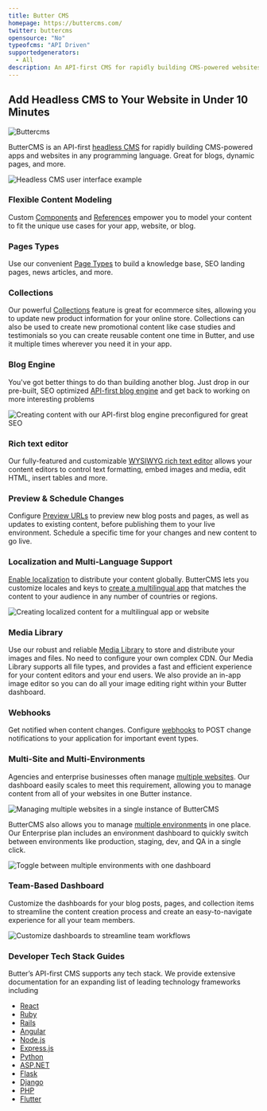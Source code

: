 ```yaml
---
title: Butter CMS
homepage: https://buttercms.com/
twitter: buttercms
opensource: "No"
typeofcms: "API Driven"
supportedgenerators:
  - All
description: An API-first CMS for rapidly building CMS-powered websites in any programming language.
---
```

## Add Headless CMS to Your Website in Under 10 Minutes

![Buttercms](https://buttercms.com/static/v2/images/logo.fb7c1035e94d.svg)

ButterCMS is an API-first [headless CMS](https://buttercms.com/blog/what-is-headless-cms) for rapidly building CMS-powered apps and websites in any programming language. Great for blogs, dynamic pages, and more.

![Headless CMS user interface example](https://cdn.buttercms.com/yPuFPX7NRc6trbUlS1Oq)


### Flexible Content Modeling

Custom [Components](https://buttercms.com/blog/new-components-enable-marketers-create-new-dynamic-page-layouts) and [References](https://buttercms.com/blog/references-powerful-content-modeling-for-any-use-case) empower you to model your content to fit the unique use cases for your app, website, or blog.


### Pages Types

Use our convenient [Page Types](https://buttercms.com/kb/creating-editing-and-deleting-pages-and-page-types) to build a knowledge base, SEO landing pages, news articles, and more.


### Collections

Our powerful [Collections](https://buttercms.com/blog/3-great-use-cases-for-buttercms-collections) feature is great for ecommerce sites, allowing you to update new product information for your online store. Collections can also be used to create new promotional content like case studies and testimonials so you can create reusable content one time in Butter, and use it multiple times wherever you need it in your app. 


### Blog Engine

You've got better things to do than building another blog. Just drop in our pre-built, SEO optimized [API-first blog engine](https://buttercms.com/blog-engine/) and get back to working on more interesting problems

![Creating content with our API-first blog engine preconfigured for great SEO](https://buttercms.com/static/images/home/app-blog-editor.png)


### Rich text editor

Our fully-featured and customizable [WYSIWYG rich text editor](https://buttercms.com/kb/how-to-get-the-most-out-of-the-wysiwyg-editor) allows your content editors to control text formatting, embed images and media, edit HTML, insert tables and more.


### Preview & Schedule Changes

Configure [Preview URLs](https://buttercms.com/kb/preview-urls) to preview new blog posts and pages, as well as updates to existing content, before publishing them to your live environment. Schedule a specific time for your changes and new content to go live.


### Localization and Multi-Language Support

[Enable localization](https://buttercms.com/kb/enabling-localization-and-creating-localized-content) to distribute your content globally. ButterCMS lets you customize locales and keys to [create a multilingual app](https://buttercms.com/blog/react-component-library-develop-a-multilingual-app) that matches the content to your audience in any number of countries or regions.

![Creating localized content for a multilingual app or website](https://cdn.buttercms.com/3Mbwt0rURaksGyQ3toQH)


### Media Library

Use our robust and reliable [Media Library](https://buttercms.com/kb/media-library) to store and distribute your images and files. No need to configure your own complex CDN. Our Media Library supports all file types, and provides a fast and efficient experience for your content editors and your end users.  We also provide an in-app image editor so you can do all your image editing right within your Butter dashboard.


### Webhooks

Get notified when content changes. Configure [webhooks](https://buttercms.com/features/#webhooks) to POST change notifications to your application for important event types. 


### Multi-Site and Multi-Environments

Agencies and enterprise businesses often manage [multiple websites](https://buttercms.com/features/#multisites-and-environments). Our dashboard easily scales to meet this requirement, allowing you to manage content from all of your websites in one Butter instance. 

![Managing multiple websites in a single instance of ButterCMS](https://buttercms.com/static/v2/images/screenshots/features/multiple-websites-1.1d76959e7611.png)

ButterCMS also allows you to manage [multiple environments](https://buttercms.com/features/#multisites-and-environments-multiple-environments) in one place. Our Enterprise plan includes an environment dashboard to quickly switch between environments like production, staging, dev, and QA in a single click.

![Toggle between multiple environments with one dashboard](https://cdn.buttercms.com/3RyEBOfZRKO0ADRKFiqD)


### Team-Based Dashboard

Customize the dashboards for your blog posts, pages, and collection items to streamline the content creation process and create an easy-to-navigate experience for all your team members. 

![Customize dashboards to streamline team workflows](https://cdn.buttercms.com/bndyCixAROiqSO1q1tF8)


### Developer Tech Stack Guides

Butter’s API-first CMS supports any tech stack. We provide extensive documentation for an expanding list of leading technology frameworks including
- [React](https://buttercms.com/react-cms/)
- [Ruby](https://buttercms.com/ruby-cms/)
- [Rails](https://buttercms.com/rails-cms/)
- [Angular](https://buttercms.com/angular-cms/)
- [Node.js](https://buttercms.com/nodejs-cms/)
- [Express.js](https://buttercms.com/expressjs-cms/)
- [Python](https://buttercms.com/python-cms/)
- [ASP.NET](https://buttercms.com/asp-net-cms/)
- [Flask](https://buttercms.com/flask-cms/)
- [Django](https://buttercms.com/django-cms/)
- [PHP](https://buttercms.com/php-cms/)
- [Flutter](https://buttercms.com/flutter-cms/)

